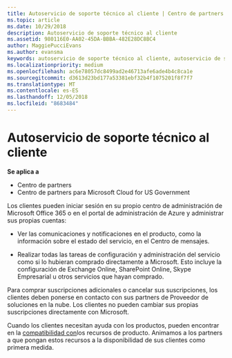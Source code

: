 ```yaml
---
title: Autoservicio de soporte técnico al cliente | Centro de partners
ms.topic: article
ms.date: 10/29/2018
description: Autoservicio de soporte técnico al cliente
ms.assetid: 980116E0-AA02-45DA-BBBA-482E28DC8BC4
author: MaggiePucciEvans
ms.author: evansma
keywords: autoservicio de soporte técnico al cliente, autoservicio de soporte técnico,
ms.localizationpriority: medium
ms.openlocfilehash: ac6e78057dc8499ad2e46713afe6ade4b4c8ca1e
ms.sourcegitcommit: d3613d23bd177a53381ebf32b4f1075201f8f7f7
ms.translationtype: MT
ms.contentlocale: es-ES
ms.lasthandoff: 12/05/2018
ms.locfileid: "8683484"
---
```

# <a name="customer-self-support"></a>Autoservicio de soporte técnico al cliente

**Se aplica a**

-  Centro de partners
-  Centro de partners para Microsoft Cloud for US Government


Los clientes pueden iniciar sesión en su propio centro de administración de Microsoft Office 365 o en el portal de administración de Azure y administrar sus propias cuentas:

-   Ver las comunicaciones y notificaciones en el producto, como la información sobre el estado del servicio, en el Centro de mensajes.

-   Realizar todas las tareas de configuración y administración del servicio como si lo hubieran comprado directamente a Microsoft. Esto incluye la configuración de Exchange Online, SharePoint Online, Skype Empresarial u otros servicios que hayan comprado.

Para comprar suscripciones adicionales o cancelar sus suscripciones, los clientes deben ponerse en contacto con sus partners de Proveedor de soluciones en la nube. Los clientes no pueden cambiar sus propias suscripciones directamente con Microsoft.

Cuando los clientes necesitan ayuda con los productos, pueden encontrar en la [compatibilidad con](https://partnercenter.microsoft.com/partner/support)los recursos de producto. Animamos a los partners a que pongan estos recursos a la disponibilidad de sus clientes como primera medida.

 

 




